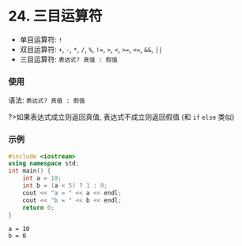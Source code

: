 # 24. 三目运算符

- 单目运算符: `!`
- 双目运算符: `+`, `-`, `*`, `/`, `%`, `!=`, `>`, `<`, `>=`, `<=`, `&&`, `||`
- 三目运算符: `表达式? 真值 : 假值`

### 使用

语法: `表达式? 真值 : 假值`

?>如果表达式成立则返回真值, 表达式不成立则返回假值 (和 `if` `else` 类似)

### 示例

```cpp
#include <iostream>
using namespace std;
int main() {
    int a = 10;
    int b = (a < 5) ? 1 : 0;
    cout << "a = " << a << endl;
    cout << "b = " << b << endl;
    return 0;
}
```

```output
a = 10
b = 0
```